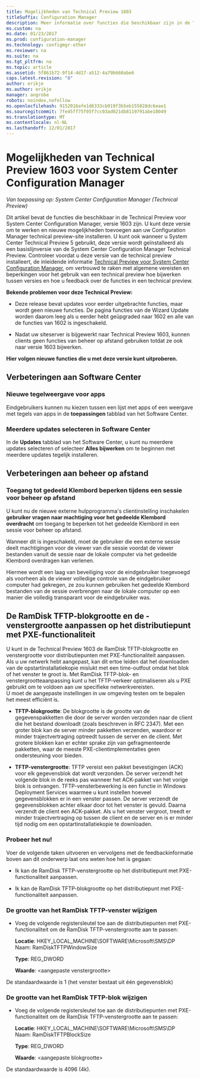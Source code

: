 ```yaml
---
title: Mogelijkheden van Technical Preview 1603
titleSuffix: Configuration Manager
description: Meer informatie over functies die beschikbaar zijn in de Technical Preview voor System Center Configuration Manager, versie 1603.
ms.custom: na
ms.date: 01/23/2017
ms.prod: configuration-manager
ms.technology: configmgr-other
ms.reviewer: na
ms.suite: na
ms.tgt_pltfrm: na
ms.topic: article
ms.assetid: 5f861b72-9f14-4d17-a512-4a79b660abe6
caps.latest.revision: "8"
author: erikje
ms.author: erikje
manager: angrobe
robots: noindex,nofollow
ms.openlocfilehash: 9152016afe1d6333cb919f3b5eb155028dc6eae1
ms.sourcegitcommit: 7fe45ff75f05f7cc03ad021db8119791abe18049
ms.translationtype: MT
ms.contentlocale: nl-NL
ms.lasthandoff: 12/01/2017
---
```

# <a name="capabilities-in-technical-preview-1603-for-system-center-configuration-manager"></a>Mogelijkheden van Technical Preview 1603 voor System Center Configuration Manager

*Van toepassing op: System Center Configuration Manager (Technical Preview)*

Dit artikel bevat de functies die beschikbaar in de Technical Preview voor System Center Configuration Manager, versie 1603 zijn. U kunt deze versie om te werken en nieuwe mogelijkheden toevoegen aan uw Configuration Manager technical preview-site installeren. U kunt ook wanneer u System Center Technical Preview 5 gebruikt, deze versie wordt geïnstalleerd als een basislijnversie van de System Center Configuration Manager Technical Preview. Controleer voordat u deze versie van de technical preview installeert, de inleidende informatie [Technical Preview voor System Center Configuration Manager](../../core/get-started/technical-preview.md), om vertrouwd te raken met algemene vereisten en beperkingen voor het gebruik van een technical preview hoe bijwerken tussen versies en hoe u feedback over de functies in een technical preview.  

 **Bekende problemen voor deze Technical Preview:**  

-   Deze release bevat updates voor eerder uitgebrachte functies, maar wordt geen nieuwe functies. De pagina functies van de Wizard Update worden daarom leeg als u eerder hebt geüpgraded naar 1602 en alle van de functies van 1602 is ingeschakeld.  

-   Nadat uw siteserver is bijgewerkt naar Technical Preview 1603, kunnen clients geen functies van beheer op afstand gebruiken totdat ze ook naar versie 1603 bijwerken.  

 **Hier volgen nieuwe functies die u met deze versie kunt uitproberen.**  

##  <a name="BKMK_SC1603"></a>Verbeteringen aan Software Center  

### <a name="new-tiled-view-for-apps"></a>Nieuwe tegelweergave voor apps  
 Eindgebruikers kunnen nu kiezen tussen een lijst met apps of een weergave met tegels van apps in de **toepassingen** tabblad van het Software Center.  

### <a name="select-multiple-updates-in-software-center"></a>Meerdere updates selecteren in Software Center  
 In de **Updates** tabblad van het Software Center, u kunt nu meerdere updates selecteren of selecteer **Alles bijwerken** om te beginnen met meerdere updates tegelijk installeren.  

##  <a name="BKMK_RC1603"></a>Verbeteringen aan beheer op afstand  

### <a name="limit-shared-clipboard-access-in-a-remote-control-session"></a>Toegang tot gedeeld Klembord beperken tijdens een sessie voor beheer op afstand  
 U kunt nu de nieuwe externe hulpprogramma's clientinstelling inschakelen **gebruiker vragen naar machtiging voor het gedeelde Klembord overdracht** om toegang te beperken tot het gedeelde Klembord in een sessie voor beheer op afstand.  

 Wanneer dit is ingeschakeld, moet de gebruiker die een externe sessie deelt machtigingen voor de viewer van die sessie voordat de viewer bestanden vanuit de sessie naar de lokale computer via het gedeelde Klembord overdragen kan verlenen.  

 Hiermee wordt een laag van beveiliging voor de eindgebruiker toegevoegd als voorheen als de viewer volledige controle van de eindgebruiker computer had gekregen, ze zou kunnen gebruiken het gedeelde Klembord bestanden van de sessie overbrengen naar de lokale computer op een manier die volledig transparant voor de eindgebruiker was.  

##  <a name="BKMK_RamDiskTFTP"></a> De RamDisk TFTP-blokgrootte en de -venstergrootte aanpassen op het distributiepunt met PXE-functionaliteit  
 U kunt in de Technical Preview 1603 de RamDisk TFTP-blokgrootte en venstergrootte voor distributiepunten met PXE-functionaliteit aanpassen. Als u uw netwerk hebt aangepast, kan dit ertoe leiden dat het downloaden van de opstartinstallatiekopie mislukt met een time-outfout omdat het blok of het venster te groot is. Met RamDisk TFTP-blok- en venstergrootteaanpassing kunt u het TFTP-verkeer optimaliseren als u PXE gebruikt om te voldoen aan uw specifieke netwerkvereisten.   
U moet de aangepaste instellingen in uw omgeving testen om te bepalen het meest efficiënt is.  

-   **TFTP-blokgrootte**: De blokgrootte is de grootte van de gegevenspakketten die door de server worden verzonden naar de client die het bestand downloadt (zoals beschreven in RFC 2347). Met een groter blok kan de server minder pakketten verzenden, waardoor er minder trajectvertraging optreedt tussen de server en de client. Met grotere blokken kan er echter sprake zijn van gefragmenteerde pakketten, waar de meeste PXE-clientimplementaties geen ondersteuning voor bieden.  

-   **TFTP-venstergrootte**: TFTP vereist een pakket bevestigingen (ACK) voor elk gegevensblok dat wordt verzonden. De server verzendt het volgende blok in de reeks pas wanneer het ACK-pakket van het vorige blok is ontvangen. TFTP-vensterbewerking is een functie in Windows Deployment Services waarmee u kunt instellen hoeveel gegevensblokken er in een venster passen. De server verzendt de gegevensblokken achter elkaar door tot het venster is gevuld. Daarna verzendt de client een ACK-pakket. Als u het venster vergroot, treedt er minder trajectvertraging op tussen de client en de server en is er minder tijd nodig om een opstartinstallatiekopie te downloaden.  

### <a name="try-it-out"></a>Probeer het nu!  
 Voer de volgende taken uitvoeren en vervolgens met de feedbackinformatie boven aan dit onderwerp laat ons weten hoe het is gegaan:  

-   Ik kan de RamDisk TFTP-venstergrootte op het distributiepunt met PXE-functionaliteit aanpassen.  

-   Ik kan de RamDisk TFTP-blokgrootte op het distributiepunt met PXE-functionaliteit aanpassen.  

### <a name="to-modify-the-ramdisk-tftp-window-size"></a>De grootte van het RamDisk TFTP-venster wijzigen  

-   Voeg de volgende registersleutel toe aan de distributiepunten met PXE-functionaliteit om de RamDisk TFTP-venstergrootte aan te passen:  

     **Locatie**: HKEY_LOCAL_MACHINE\SOFTWARE\Microsoft\SMS\DP  
    Naam: RamDiskTFTPWindowSize  

     **Type**: REG_DWORD  

     **Waarde**: &lt;aangepaste venstergrootte\>  

 De standaardwaarde is 1 (het venster bestaat uit één gegevensblok)  

### <a name="to-modify-the-ramdisk-tftp-block-size"></a>De grootte van het RamDisk TFTP-blok wijzigen  

-   Voeg de volgende registersleutel toe aan de distributiepunten met PXE-functionaliteit om de RamDisk TFTP-venstergrootte aan te passen:  

     **Locatie**: HKEY_LOCAL_MACHINE\SOFTWARE\Microsoft\SMS\DP  
    Naam: RamDiskTFTPBlockSize  

     **Type**: REG_DWORD  

     **Waarde**: &lt;aangepaste blokgrootte\>  

 De standaardwaarde is 4096 (4k).  
